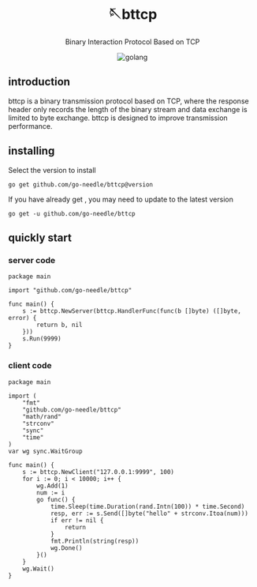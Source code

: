 <!-- markdownlint-disable MD033 MD041 -->
<div align="center">

# 🪡bttcp

<!-- prettier-ignore-start -->
<!-- markdownlint-disable-next-line MD036 -->
Binary Interaction Protocol Based on TCP
<!-- prettier-ignore-end -->

<img src="https://img.shields.io/badge/golang-1.11+-blue" alt="golang">
</div>

## introduction
bttcp is a binary transmission protocol based on TCP, where the response header only records the length of the binary stream and data exchange is limited to byte exchange. bttcp is designed to improve transmission performance.

## installing
Select the version to install

`go get github.com/go-needle/bttcp@version`

If you have already get , you may need to update to the latest version

`go get -u github.com/go-needle/bttcp`


## quickly start

### server code
```golang
package main

import "github.com/go-needle/bttcp"

func main() {
	s := bttcp.NewServer(bttcp.HandlerFunc(func(b []byte) ([]byte, error) {
		return b, nil
	}))
	s.Run(9999)
}
```

### client code
```golang
package main

import (
	"fmt"
	"github.com/go-needle/bttcp"
	"math/rand"
	"strconv"
	"sync"
	"time"
)
var wg sync.WaitGroup

func main() {
	s := bttcp.NewClient("127.0.0.1:9999", 100)
	for i := 0; i < 10000; i++ {
		wg.Add(1)
		num := i
		go func() {
			time.Sleep(time.Duration(rand.Intn(100)) * time.Second)
			resp, err := s.Send([]byte("hello" + strconv.Itoa(num)))
			if err != nil {
				return
			}
			fmt.Println(string(resp))
			wg.Done()
		}()
	}
	wg.Wait()
}
```